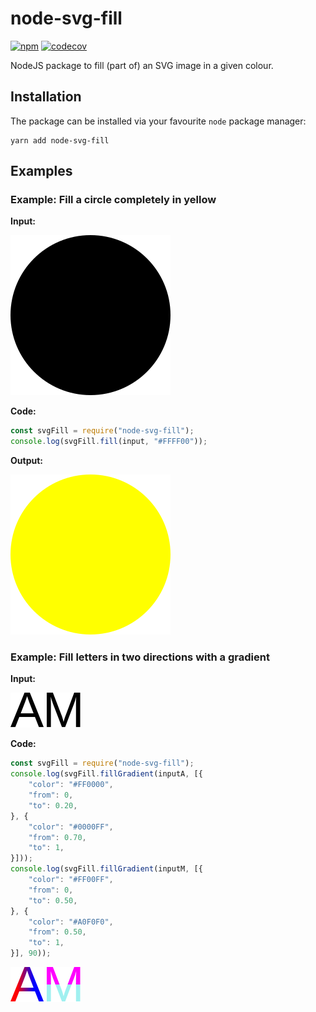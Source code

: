 # node-svg-fill

[![npm](https://img.shields.io/npm/v/node-svg-fill?style=flat-square)](https://www.npmjs.com/package/node-svg-fill)
[![codecov](https://codecov.io/gh/thepieterdc/node-svg-fill/branch/master/graph/badge.svg?token=THusEk1EON)](https://codecov.io/gh/thepieterdc/node-svg-fill)

NodeJS package to fill (part of) an SVG image in a given colour.

## Installation

The package can be installed via your favourite `node` package manager:

```
yarn add node-svg-fill
```

## Examples

### Example: Fill a circle completely in yellow

**Input:**

![examples/full/input.svg](examples/fill/input.svg)

**Code:**

```js
const svgFill = require("node-svg-fill");
console.log(svgFill.fill(input, "#FFFF00"));
```

**Output:**

![examples/full/output.svg](examples/fill/output.svg)

### Example: Fill letters in two directions with a gradient

**Input:**

![examples/gradient/input-a.svg](examples/gradient/input-a.svg)
![examples/gradient/input-m.svg](examples/gradient/input-m.svg)

**Code:**

```js
const svgFill = require("node-svg-fill");
console.log(svgFill.fillGradient(inputA, [{
    "color": "#FF0000",
    "from": 0,
    "to": 0.20,
}, {
    "color": "#0000FF",
    "from": 0.70,
    "to": 1,
}]));
console.log(svgFill.fillGradient(inputM, [{
    "color": "#FF00FF",
    "from": 0,
    "to": 0.50,
}, {
    "color": "#A0F0F0",
    "from": 0.50,
    "to": 1,
}], 90));
```

![examples/gradient/output-a.svg](examples/gradient/output-a.svg)
![examples/gradient/output-m.svg](examples/gradient/output-m.svg)
